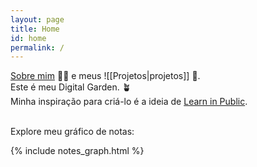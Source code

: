 ```yaml
---
layout: page
title: Home
id: home
permalink: /
---
```


<a class="internal-link" href="/about">Sobre mim</a> 🧑‍💻 e meus ![[Projetos|projetos]] 🚧. <br>
Este é meu Digital Garden. 🪴 <br>
Minha inspiração para criá-lo é a ideia de [Learn in Public](https://segredo.dev/aprenda-em-publico/). <br><br>

Explore meu gráfico de notas: <br>

{% include notes_graph.html %}

<style>
  .wrapper {
    max-width: 46em;
  }
</style>
